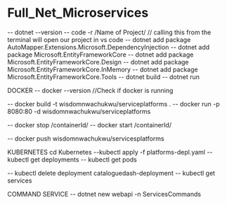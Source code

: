 # Full_Net_Microservices

-- dotnet --version
-- code -r /Name of Project/ // calling this from the terminal will open our project in vs code
--  dotnet add package AutoMapper.Extensions.Microsoft.DependencyInjection
-- dotnet add package Microsoft.EntityFrameworkCore
-- dotnet add package Microsoft.EntityFrameworkCore.Design
--  dotnet add package Microsoft.EntityFrameworkCore.InMemory
-- dotnet add package Microsoft.EntityFrameworkCore.Tools
--  dotnet build
-- dotnet run

DOCKER
--  docker --version  //Check if docker is running

-- docker build -t wisdomnwachukwu/serviceplatforms .
-- docker run -p 8080:80 -d wisdomnwachukwu/serviceplatforms 

-- docker stop /containerId/
-- docker start /containerId/

-- docker push wisdomnwachukwu/servicesplatforms

KUBERNETES
 cd Kubernetes 
 --kubectl apply -f platforms-depl.yaml
 --kubectl get deployments
 -- kubectl get pods

 --  kubectl delete deployment cataloguedash-deployment
 --  kubectl get services

 COMMAND SERVICE
 -- dotnet new webapi -n ServicesCommands

